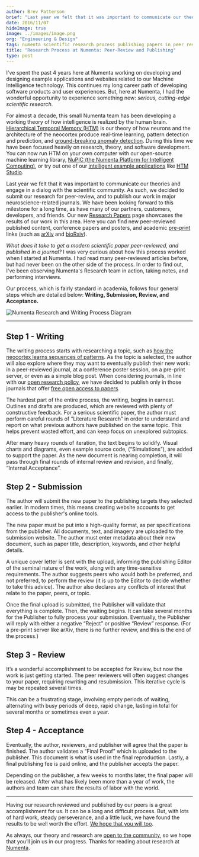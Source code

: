 ```yaml
---
author: Brev Patterson
brief: "Last year we felt that it was important to communicate our theories and engage in a dialog with the scientific community. As such, we decided to submit our research for peer-review, and to publish our work in major neuroscience-related"
date: 2016/11/07
hideImage: true
image: ../images/image.png
org: "Engineering & Design"
tags: numenta scientific research process publishing papers in peer review journals neuroscience machine intelligence htm
title: "Research Process at Numenta: Peer-Review and Publishing"
type: post
---
```


I've spent the past 4 years here at Numenta working on developing and designing
example applications and websites related to our Machine Intelligence
technology. This continues my long career path of developing software products
and user experiences. But, here at Numenta, I had the wonderful opportunity to
experience something new: *serious, cutting-edge scientific research.*

For almost a decade, this small Numenta team has been developing a working
theory of how intelligence is realized by the human brain.
[Hierarchical Temporal Memory (HTM)][1] is our theory of how neurons and the
architecture of the neocortex produce real-time learning, pattern detection and
prediction, and [ground-breaking anomaly detection][2]. During this time we have
been focused heavily on research, theory, and software development. You can now
run HTM on your own computer with our open-source machine learning library,
[NuPIC (the Numenta Platform for Intelligent Computing)][3], or try out one of
our [intelligent example applications][4] like [HTM Studio][5].

Last year we felt that it was important to communicate our theories and engage
in a dialog with the scientific community. As such, we decided to submit our
research for peer-review, and to publish our work in major neuroscience-related
journals. We have been looking forward to this milestone for a long time, as
have many of our partners, customers, developers, and friends. Our new
[Research Papers][6] page showcases the results of our work in this area. Here
you can find new peer-reviewed published content, conference papers and posters,
and academic [pre-print][7] links (such as [arXiv][8] and [bioRxiv][9]).

*What does it take to get a modern scientific paper peer-reviewed, and published
in a journal?* I was very curious about how this process worked when I started
at Numenta. I had read many peer-reviewed articles before, but had never been
on the other side of the process. In order to find out, I've been observing
Numenta's Research team in action, taking notes, and performing interviews.

Our process, which is fairly standard in academia, follows four
general steps which are detailed below: **Writing, Submission, Review,
and Acceptance.**

![Numenta Research and Writing Process Diagram](../images/image.png)

---

## Step 1 - Writing

The writing process starts with researching a topic, such as
[how the neocortex learns sequences of patterns][10]. As the topic is selected,
the author will also explore where they may want to eventually publish their new
work: in a peer-reviewed journal, at a conference poster session, on a pre-print
server, or even as a simple blog post.  When considering journals, in line with
our [open research policy][11], we have decided to publish only in those
journals that offer [free open access to papers][12].

The hardest part of the entire process, the writing, begins in earnest. Outlines
and drafts are produced, which are reviewed with plenty of constructive
feedback. For a serious scientific paper, the author must perform careful rounds
of “Literature Research” in order to understand and report on what previous
authors have published on the same topic. This helps prevent wasted effort, and
can keep focus on unexplored subtopics.

After many heavy rounds of iteration, the text begins to solidify. Visual charts
and diagrams, even example source code, (“Simulations”), are added to support
the paper. As the new document is nearing completion, it will pass through final
rounds of internal review and revision, and finally, “Internal Acceptance”.

## Step 2 - Submission

The author will submit the new paper to the publishing targets they selected
earlier. In modern times, this means creating website accounts to get access to
the publisher's online tools.

The new paper must be put into a high-quality format, as per specifications from
the publisher. All documents, text, and imagery are uploaded to the submission
website. The author must enter metadata about their new document, such as paper
title, description, keywords, and other helpful details.

A unique cover letter is sent with the upload, informing the publishing Editor
of the seminal nature of the work, along with any time-sensitive requirements.
The author suggests peers who would both be preferred, and not preferred, to
perform the review (it is up to the Editor to decide whether to take this
advice). The author also declares any conflicts of interest that relate to the
paper, peers, or topic.

Once the final upload is submitted, the Publisher will validate that everything
is complete. Then, the waiting begins. It can take several months for the
Publisher to fully process your submission. Eventually, the Publisher will reply
with either a negative “Reject” or positive “Review” response.  (For a pre-print
server like arXiv, there is no further review, and this is the end of the
process.)

## Step 3 - Review

It’s a wonderful accomplishment to be accepted for Review, but now the work is
just getting started. The peer reviewers will often suggest changes to your
paper, requiring rewriting and resubmission. This iterative cycle is may be
repeated several times.

This can be a frustrating stage, involving empty periods of waiting, alternating
with busy periods of deep, rapid change, lasting in total for several months or
sometimes even a year.

## Step 4 - Acceptance

Eventually, the author, reviewers, and publisher will agree that the paper is
finished. The author validates a “Final Proof” which is uploaded to the
publisher. This document is what is used in the final reproduction. Lastly, a
final publishing fee is paid online, and the publisher accepts the paper.

Depending on the publisher, a few weeks to months later, the final paper will be
released. After what has likely been more than a year of work, the authors and
team can share the results of labor with the world.

---

Having our research reviewed and published by our peers is a great
accomplishment for us. It can be a long and difficult process. But, with lots of
hard work, steady perseverance, and a little luck, we have found the results to
be well worth the effort. [We hope that you will too][6].

As always, our theory and research are [open to the community][13], so we hope
that you’ll join us in our progress. Thanks for reading about research at
[Numenta][14].

[1]: /machine-intelligence-technology/
[2]: /applications/numenta-anomaly-benchmark/
[3]: https://github.com/numenta/nupic
[4]: /applications/
[5]: /applications/htm-studio/
[6]: /resources/papers/
[7]: https://en.wikipedia.org/wiki/Preprint
[8]: https://arxiv.org/help/general
[9]: http://biorxiv.org/about-biorxiv
[10]: http://journal.frontiersin.org/article/10.3389/fncir.2016.00023/abstract
[11]: /blog/2014/09/17/increasing-research-transparency/
[12]: https://en.wikipedia.org/wiki/Open_access_journal
[13]: http://numenta.org/
[14]: /

